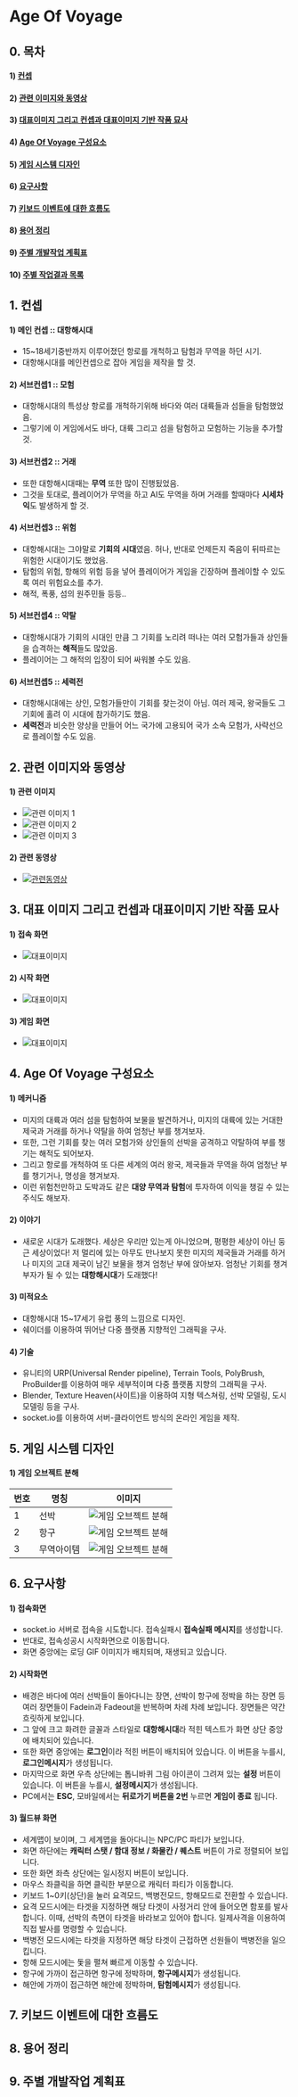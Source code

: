 # Age Of Voyage

## 0. 목차
#### 1) [컨셉](#1)
#### 2) [관련 이미지와 동영상](#2)
#### 3) [대표이미지 그리고 컨셉과 대표이미지 기반 작품 묘사](#3)
#### 4) [Age Of Voyage 구성요소](#4)
#### 5) [게임 시스템 디자인](#5)
#### 6) [요구사항](#6)
#### 7) [키보드 이벤트에 대한 흐름도](#7)
#### 8) [용어 정리](#8)
#### 9) [주별 개발작업 계획표](#9)
#### 10) [주별 작업결과 목록](Results/index.md)
    
## 1. 컨셉<a name='1'></a>
#### 1) 메인 컨셉 :: 대항해시대
- 15~18세기중반까지 이루어졌던 항로를 개척하고 탐험과 무역을 하던 시기.
- 대항해시대를 메인컨셉으로 잡아 게임을 제작을 할 것.

#### 2) 서브컨셉1 :: 모험
- 대항해시대의 특성상 항로를 개척하기위해 바다와 여러 대륙들과 섬들을 탐험했었음.
- 그렇기에 이 게임에서도 바다, 대륙 그리고 섬을 탐험하고 모험하는 기능을 추가할 것.

#### 3) 서브컨셉2 :: 거래
- 또한 대항해시대때는 **무역** 또한 많이 진행됬었음.
- 그것을 토대로, 플레이어가 무역을 하고 AI도 무역을 하며 거래를 할때마다 **시세차익**도 발생하게 할 것.

#### 4) 서브컨셉3 :: 위험
- 대항해시대는 그야말로 **기회의 시대**였음. 허나, 반대로 언제든지 죽음이 뒤따르는 위험한 시대이기도 했었음.
- 탐험의 위험, 항해의 위험 등을 넣어 플레이어가 게임을 긴장하며 플레이할 수 있도록 여러 위험요소를 추가.
- 해적, 폭풍, 섬의 원주민들 등등..

#### 5) 서브컨셉4 :: 약탈
- 대항해시대가 기회의 시대인 만큼 그 기회를 노리려 떠나는 여러 모험가들과 상인들을 습격하는 **해적**들도 많았음.
- 플레이어는 그 해적의 입장이 되어 싸워볼 수도 있음.

#### 6) 서브컨셉5 :: 세력전
- 대항해시대에는 상인, 모험가들만이 기회를 찾는것이 아님. 여러 제국, 왕국들도 그 기회에 홀려 이 시대에 참가하기도 했음.
- **세력전**과 비슷한 양상을 만들어 어느 국가에 고용되어 국가 소속 모험가, 사략선으로 플레이할 수도 있음.

## 2. 관련 이미지와 동영상<a name='2'></a>

#### 1) 관련 이미지
- ![관련 이미지 1](Images/관련이미지1.jpg)
- ![관련 이미지 2](Images/관련이미지2.jpg)
- ![관련 이미지 3](Images/관련이미지3.jfif)

#### 2) 관련 동영상
- [![관련동영상](Images/관련동영상.jpg)](https://youtu.be/lzOU-CRhDSw) 

## 3. 대표 이미지 그리고 컨셉과 대표이미지 기반 작품 묘사<a name='3'></a>
#### 1) 접속 화면
- ![대표이미지](Images/대표이미지1_접속화면.jpg)

#### 2) 시작 화면
- ![대표이미지](Images/대표이미지2_시작화면.jpg)

#### 3) 게임 화면
- ![대표이미지](Images/대표이미지3_월드뷰.jpg)

## 4. Age Of Voyage 구성요소<a name='4'></a>

#### 1) 메커니즘
- 미지의 대륙과 여러 섬을 탐험하여 보물을 발견하거나, 미지의 대륙에 있는 거대한 제국과 거래를 하거나 약탈을 하여 엄청난 부를 챙겨보자.
- 또한, 그런 기회를 찾는 여러 모험가와 상인들의 선박을 공격하고 약탈하여 부를 챙기는 해적도 되어보자.
- 그리고 항로를 개척하여 또 다른 세계의 여러 왕국, 제국들과 무역을 하여 엄청난 부를 챙기거나, 명성을 챙겨보자.
- 이런 위험천만하고 도박과도 같은 **대양 무역과 탐험**에 투자하여 이익을 챙길 수 있는 주식도 해보자.

#### 2) 이야기
- 새로운 시대가 도래했다. 세상은 우리만 있는게 아니었으며, 평평한 세상이 아닌 둥근 세상이었다! 저 멀리에 있는 아무도 만나보지 못한 미지의 제국들과 거래를 하거나 미지의 고대 제국이 남긴 보물을 챙겨 엄청난 부에 앉아보자. 엄청난 기회를 챙겨 부자가 될 수 있는 **대항해시대**가 도래했다!

#### 3) 미적요소
- 대항해시대 15~17세기 유럽 풍의 느낌으로 디자인.
- 쉐이더를 이용하여 뛰어난 다중 플랫폼 지향적인 그래픽을 구사.

#### 4) 기술
- 유니티의 URP(Universal Render pipeline), Terrain Tools, PolyBrush, ProBuilder를 이용하여 매우 세부적이며 다중 플랫폼 지향의 그래픽을 구사.
- Blender, Texture Heaven(사이트)을 이용하여 지형 텍스쳐링, 선박 모델링, 도시 모델링 등을 구사.
- socket.io를 이용하여 서버-클라이언트 방식의 온라인 게임을 제작.

## 5. 게임 시스템 디자인<a name='5'></a>

#### 1) 게임 오브젝트 분해

|번호|명칭|이미지|
|---|---|---|
|1|선박|![게임 오브젝트 분해](Images/게임오브젝트_선박.jfif)|
|2|항구|![게임 오브젝트 분해](Images/게임오브젝트_항구.jpg)|
|3|무역아이템|![게임 오브젝트 분해](Images/게임오브젝트_무역아이템.jpg)|

## 6. 요구사항<a name='6'></a>

#### 1) 접속화면
- socket.io 서버로 접속을 시도합니다. 접속실패시 **접속실패 메시지**를 생성합니다.
- 반대로, 접속성공시 시작화면으로 이동합니다.
- 화면 중앙에는 로딩 GIF 이미지가 배치되며, 재생되고 있습니다.

#### 2) 시작화면
- 배경은 바다에 여러 선박들이 돌아다니는 장면, 선박이 항구에 정박을 하는 장면 등 여러 장면들이 Fadein과 Fadeout을 반복하며 차례 차례 보입니다. 장면들은 약간 흐릿하게 보입니다.
- 그 앞에 크고 화려한 글꼴과 스타일로 **대항해시대**라 적힌 텍스트가 화면 상단 중앙에 배치되어 있습니다.
- 또한 화면 중앙에는 **로그인**이라 적힌 버튼이 배치되어 있습니다. 이 버튼을 누를시, **로그인메시지**가 생성됩니다.
- 마지막으로 화면 우측 상단에는 톱니바퀴 그림 아이콘이 그려져 있는 **설정** 버튼이 있습니다. 이 버튼을 누를시, **설정메시지**가 생성됩니다.
- PC에서는 **ESC**, 모바일에서는 **뒤로가기 버튼을 2번** 누르면 **게임이 종료** 됩니다.

#### 3) 월드뷰 화면
- 세계맵이 보이며, 그 세계맵을 돌아다니는 NPC/PC 파티가 보입니다.
- 화면 하단에는 **캐릭터 스탯 / 함대 정보 / 화물칸 / 퀘스트** 버튼이 가로 정렬되어 보입니다.
- 또한 화면 좌측 상단에는 일시정지 버튼이 보입니다.
- 마우스 좌클릭을 하면 클릭한 부분으로 캐릭터 파티가 이동합니다.
- 키보드 1~0키(상단)을 눌러 요격모드, 백병전모드, 항해모드로 전환할 수 있습니다.
- 요격 모드시에는 타겟을 지정하면 해당 타겟이 사정거리 안에 들어오면 함포를 발사합니다. 이때, 선박의 측면이 타겟을 바라보고 있어야 합니다. 일제사격을 이용하여 직접 발사를 명령할 수 있습니다.
- 백병전 모드시에는 타겟을 지정하면 해당 타겟이 근접하면 선원들이 백병전을 일으킵니다.
- 항해 모드시에는 돛을 펼쳐 빠르게 이동할 수 있습니다.
- 항구에 가까이 접근하면 항구에 정박하며, **항구메시지**가 생성됩니다.
- 해안에 가까이 접근하면 해안에 정박하며, **탐험메시지**가 생성됩니다.

## 7. 키보드 이벤트에 대한 흐름도<a name='7'></a>

## 8. 용어 정리<a name='8'></a>

## 9. 주별 개발작업 계획표<a name='9'></a>
